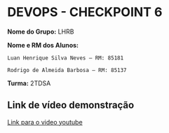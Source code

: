 # DEVOPS - CHECKPOINT 6

**Nome do Grupo:**  LHRB

**Nome e RM dos Alunos:**

    Luan Henrique Silva Neves – RM: 85181
    
    Rodrigo de Almeida Barbosa – RM: 85137
   
**Turma:** 2TDSA

## Link de vídeo demonstração

[Link para o video youtube](https://youtu.be/83FKLv4ID5g)
